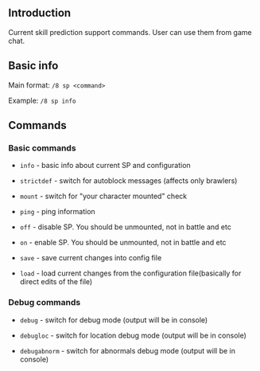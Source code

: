 ## Introduction

Current skill prediction support commands. User can use them from game chat.

## Basic info

Main format: `/8 sp <command>`

Example: `/8 sp info`

## Commands

### Basic commands

*   `info` - basic info about current SP and configuration
 
*    `strictdef` - switch for autoblock messages (affects only brawlers)
    
*   `mount` - switch for "your character mounted" check
    
*    `ping` - ping information
    
*    `off` - disable SP. You should be unmounted, not in battle and etc 
    
*    `on` - enable SP. You should be unmounted, not in battle and etc 
    
*    `save` - save current changes into config file

*    `load` - load current changes from the configuration file(basically for direct edits of the file)
   
### Debug commands

*    `debug` - switch for debug mode (output will be in console)
    
*    `debugloc` - switch for location debug mode (output will be in console)
    
*    `debugabnorm` - switch for abnormals debug mode (output will be in console)
    
